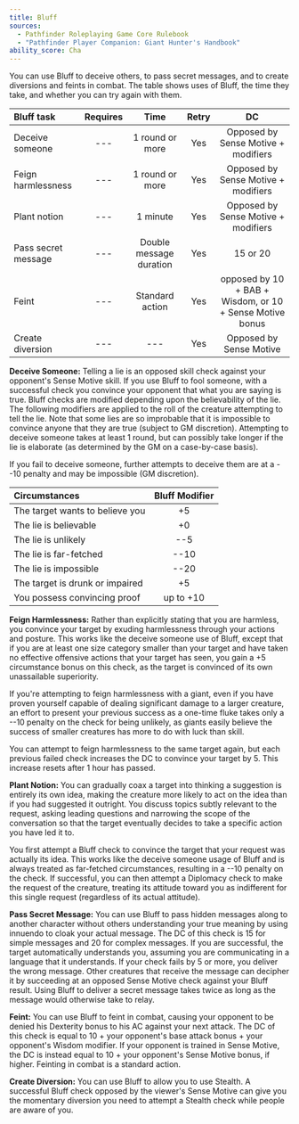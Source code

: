```yaml
---
title: Bluff
sources:
  - Pathfinder Roleplaying Game Core Rulebook
  - "Pathfinder Player Companion: Giant Hunter's Handbook"
ability_score: Cha
---
```


You can use Bluff to deceive others, to pass secret messages, and to create diversions and feints in combat. The table shows uses of Bluff, the time they take, and whether you can try again with them.

| Bluff task          | Requires |          Time           | Retry |                            DC                            |
|:--------------------|:--------:|:-----------------------:|:-----:|:--------------------------------------------------------:|
| Deceive someone     |   ---    |     1 round or more     |  Yes  |           Opposed by Sense Motive + modifiers            |
| Feign harmlessness  |   ---    |     1 round or more     |  Yes  |           Opposed by Sense Motive + modifiers            |
| Plant notion        |   ---    |        1 minute         |  Yes  |           Opposed by Sense Motive + modifiers            |
| Pass secret message |   ---    | Double message duration |  Yes  |                         15 or 20                         |
| Feint               |   ---    |     Standard action     |  Yes  | opposed by 10 + BAB + Wisdom, or 10 + Sense Motive bonus |
| Create diversion    |   ---    |           ---           |  Yes  |                 Opposed by Sense Motive                  |

**Deceive Someone:** Telling a lie is an opposed skill check against your opponent's Sense Motive skill. If you use Bluff to fool someone, with a successful check you convince your opponent that what you are saying is true. Bluff checks are modified depending upon the believability of the lie. The following modifiers are applied to the roll of the creature attempting to tell the lie. Note that some lies are so improbable that it is impossible to convince anyone that they are true (subject to GM discretion). Attempting to deceive someone takes at least 1 round, but can possibly take longer if the lie is elaborate (as determined by the GM on a case-by-case basis).

If you fail to deceive someone, further attempts to deceive them are at a --10 penalty and may be impossible (GM discretion).

| Circumstances                   | Bluff Modifier |
|:--------------------------------|:--------------:|
| The target wants to believe you |       +5       |
| The lie is believable           |       +0       |
| The lie is unlikely             |      --5       |
| The lie is far-fetched          |      --10      |
| The lie is impossible           |      --20      |
| The target is drunk or impaired |       +5       |
| You possess convincing proof    |   up to +10    |

**Feign Harmlessness:** Rather than explicitly stating that you are harmless, you convince your target by exuding harmlessness through your actions and posture. This works like the deceive someone use of Bluff, except that if you are at least one size category smaller than your target and have taken no effective offensive actions that your target has seen, you gain a +5 circumstance bonus on this check, as the target is convinced of its own unassailable superiority.

If you're attempting to feign harmlessness with a giant, even if you have proven yourself capable of dealing significant damage to a larger creature, an effort to present your previous success as a one-time fluke takes only a --10 penalty on the check for being unlikely, as giants easily believe the success of smaller creatures has more to do with luck than skill.

You can attempt to feign harmlessness to the same target again, but each previous failed check increases the DC to convince your target by 5. This increase resets after 1 hour has passed.

**Plant Notion:** You can gradually coax a target into thinking a suggestion is entirely its own idea, making the creature more likely to act on the idea than if you had suggested it outright. You discuss topics subtly relevant to the request, asking leading questions and narrowing the scope of the conversation so that the target eventually decides to take a specific action you have led it to.

You first attempt a Bluff check to convince the target that your request was actually its idea. This works like the deceive someone usage of Bluff and is always treated as far-fetched circumstances, resulting in a --10 penalty on the check. If successful, you can then attempt a Diplomacy check to make the request of the creature, treating its attitude toward you as indifferent for this single request (regardless of its actual attitude).

**Pass Secret Message:** You can use Bluff to pass hidden messages along to another character without others understanding your true meaning by using innuendo to cloak your actual message. The DC of this check is 15 for simple messages and 20 for complex messages. If you are successful, the target automatically understands you, assuming you are communicating in a language that it understands. If your check fails by 5 or more, you deliver the wrong message. Other creatures that receive the message can decipher it by succeeding at an opposed Sense Motive check against your Bluff result. Using Bluff to deliver a secret message takes twice as long as the message would otherwise take to relay.

**Feint:** You can use Bluff to feint in combat, causing your opponent to be denied his Dexterity bonus to his AC against your next attack. The DC of this check is equal to 10 + your opponent's base attack bonus + your opponent's Wisdom modifier. If your opponent is trained in Sense Motive, the DC is instead equal to 10 + your opponent's Sense Motive bonus, if higher. Feinting in combat is a standard action.

**Create Diversion:** You can use Bluff to allow you to use Stealth. A successful Bluff check opposed by the viewer's Sense Motive can give you the momentary diversion you need to attempt a Stealth check while people are aware of you.
